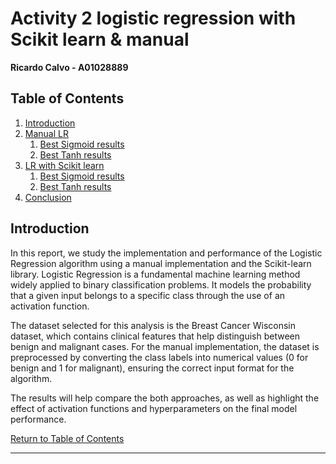 # Activity 2 logistic regression  with Scikit learn & manual

**Ricardo Calvo - A01028889**

## Table of Contents

1. [Introduction](#introduction)
1. [Manual LR](#manual-lr)
   1. [Best Sigmoid results](#best-results-using-sigmoid-activation-function)
   1. [Best Tanh results](#best-results-using-tanh-activation-function)
2. [LR with Scikit learn](#lr-with-scikit-learn)
   1. [Best Sigmoid results](#best-results-using-sigmoid-activation-function-scikit-learn)
   1. [Best Tanh results](#best-results-using-tanh-activation-function-scikit-learn)
1. [Conclusion](#conclusion)
## Introduction

In this report, we study the implementation and performance of the Logistic Regression algorithm using a manual implementation and the Scikit-learn library. Logistic Regression is a fundamental machine learning method widely applied to binary classification problems. It models the probability that a given input belongs to a specific class through the use of an activation function.

The dataset selected for this analysis is the Breast Cancer Wisconsin dataset, which contains clinical features that help distinguish between benign and malignant cases. For the manual implementation, the dataset is preprocessed by converting the class labels into numerical values (0 for benign and 1 for malignant), ensuring the correct input format for the algorithm.

The results will help compare the both approaches, as well as highlight the effect of activation functions and hyperparameters on the final model performance.

[Return to Table of Contents](#table-of-contents)

 --- 

